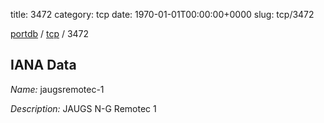 title: 3472
category: tcp
date: 1970-01-01T00:00:00+0000
slug: tcp/3472

[portdb](/) / [tcp](/category/tcp.html) / 3472


## IANA Data

_Name:_ jaugsremotec-1

_Description:_ JAUGS N-G Remotec 1

